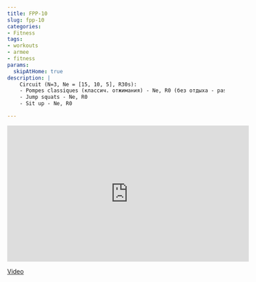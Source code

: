 ```yaml
---
title: FPP-10
slug: fpp-10
categories:
- Fitness
tags:
- workouts
- armee
- fitness
params:
  skipAtHome: true
description: |
    Circuit (N=3, Ne = [15, 10, 5], R30s):
    - Pompes classiques (классич. отжимания) - Ne, R0 (без отдыха - pas de repo avant le prochain exercice)
    - Jump squats - Ne, R0
    - Sit up - Ne, R0

---
```

<iframe width="560" height="315" src="https://www.youtube.com/embed/mL-q-4leskY?si=E7mIUauswsyf6WFB" title="YouTube video player" frameborder="0" allow="accelerometer; autoplay; clipboard-write; encrypted-media; gyroscope; picture-in-picture; web-share" allowfullscreen></iframe>

[Video](https://youtu.be/mL-q-4leskY?si=E7mIUauswsyf6WFB)

